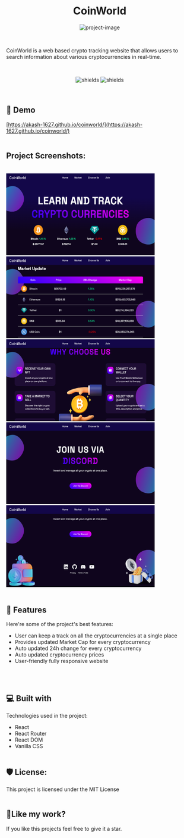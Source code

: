 <h1 align="center" id="title">CoinWorld</h1>

<p align="center"><img src="https://socialify.git.ci/Akash-1627/coinworld/image?description=1&amp;descriptionEditable=A%20Real%20Time%20Crypto%20tracking%20Website&amp;font=Raleway&amp;language=1&amp;name=1&amp;owner=1&amp;pattern=Brick%20Wall&amp;theme=Auto" alt="project-image"></p>
<br>
<p id="description">CoinWorld is a web based crypto tracking website that allows users to search information about various cryptocurrencies in real-time.</p>
<br>
<p align="center"><img src="https://img.shields.io/github/languages/top/Akash-1627/coinworld" alt="shields">&nbsp;<img src="https://img.shields.io/bower/l/react" alt="shields"></p>
<br>
<h2>🚀 Demo</h2>

[https://akash-1627.github.io/coinworld/](https://akash-1627.github.io/coinworld/)
<br><br>
<h2>Project Screenshots:</h2>
<br>

<img src="https://raw.githubusercontent.com/Akash-1627/coinworld/main/src/Images/homepage.png" alt="project-screenshot" width="400" height="220">
<br>
<img src="https://raw.githubusercontent.com/Akash-1627/coinworld/main/src/Images/market.png" alt="project-screenshot" width="400" height="220">
<br>
<img src="https://raw.githubusercontent.com/Akash-1627/coinworld/main/src/Images/choose.png" alt="project-screenshot" width="400" height="220">
<br>
<img src="https://raw.githubusercontent.com/Akash-1627/coinworld/main/src/Images/join.png" alt="project-screenshot" width="400" height="220">
<br>
<img src="https://raw.githubusercontent.com/Akash-1627/coinworld/main/src/Images/footer.png" alt="project-screenshot" width="400" height="220">
<br><br>
  
  
<h2>🧐 Features</h2>

Here're some of the project's best features:

*   User can keep a track on all the cryptocurrencies at a single place
*   Provides updated Market Cap for every cryptocurrency
*   Auto updated 24h change for every cryptocurrency
*   Auto updated cryptocurrency prices
*   User-friendly fully responsive website

  
  <br><br>
<h2>💻 Built with</h2>

Technologies used in the project:

*   React
*   React Router
*   React DOM
*   Vanilla CSS
<br><br>
<h2>🛡️ License:</h2>

This project is licensed under the MIT License
<br><br>
<h2>💖Like my work?</h2>

If you like this projects feel free to give it a star.
